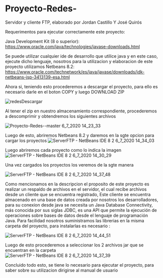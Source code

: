 # Proyecto-Redes-
Servidor y cliente FTP, elaborado por Jordan Castillo Y José Quirós

Requerimentos para ejecutar correctamente este proyecto:

Java Development Kit (8 o superior):
     https://www.oracle.com/java/technologies/javase-downloads.html

Se puede utilizar cualquier ide de desarrollo que utilice java y en este caso, ejecute dicho lenguaje, nosotros para la utilizacion y elaboracion de este proyecto utilizamos
Netbeans 8.2: https://www.oracle.com/technetwork/es/java/javase/downloads/jdk-netbeans-jsp-3413139-esa.html

Ahora si, teniendo esto procederemos a descargar el proyecto, para ello es necesario darle en el boton COPY y luego DOWNLOAD ZIP 

![redesDescargar](https://user-images.githubusercontent.com/37676810/86637938-a6566900-bf93-11ea-88f4-650b766906b6.png)

Al tener el zip en nuestro almacenamiento correspondiente, procederemos a descomprimir y obtendremos los siguientes archivos

![Proyecto-Redes--master 6_7_2020 14_23_33](https://user-images.githubusercontent.com/37676810/86638340-5af08a80-bf94-11ea-950f-c7c2a62bf4ef.png)

Luego de esto, abriremos Netbeans 8.2 y daremos en la sgte opcion para cargar los proyectos
![ServerFTP - NetBeans IDE 8 2 6_7_2020 14_34_03](https://user-images.githubusercontent.com/37676810/86639296-ea4a6d80-bf95-11ea-9034-3e8ad390749e.png)

Luego abriremos cada proyecto como lo indica la imagen
![ServerFTP - NetBeans IDE 8 2 6_7_2020 14_30_29](https://user-images.githubusercontent.com/37676810/86639322-f5050280-bf95-11ea-9370-1b66480a9ac5.png)

Una vez cargados los proyectos los veremos de la sgte manera

![ServerFTP - NetBeans IDE 8 2 6_7_2020 14_37_48](https://user-images.githubusercontent.com/37676810/86639603-65ac1f00-bf96-11ea-88b7-f0a0867b5c28.png)

Como mencionamos en la descripcion el proposito de este proyecto es realizar un respaldo de archivos en el servidor, el cual recibe archivos desde un cliente que se encuentra registrado, Este cliente se encuentra almacenado en una base de datos creada por nosotros los desarrolladores, para su conexion desde java se necesita un Java Database Connectivity, más conocida por sus siglas JDBC, es una API que permite la ejecución de operaciones sobre bases de datos desde el lenguaje de programación Java.
Para facilidad nosotros suministramos las librerias en la misma carpeta del proyecto, para instalarlas es necesario :

![ServerFTP - NetBeans IDE 8 2 6_7_2020 14_44_51](https://user-images.githubusercontent.com/37676810/86640182-4cf03900-bf97-11ea-8dbb-65ada9c621f8.png)

Luego de esto procederemos a seleccionar los 2 archivos jar que se encuentran en la carpeta
![ServerFTP - NetBeans IDE 8 2 6_7_2020 14_37_39](https://user-images.githubusercontent.com/37676810/86640237-5d081880-bf97-11ea-8350-f00faf085903.png)

Concluido todo esto, se tiene lo necesario para ejecutar el proyecto, para saber sobre su utilizacion dirigirse al manual de usuario



